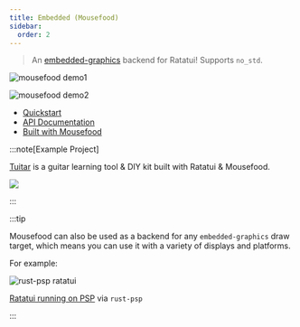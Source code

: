 ```yaml
---
title: Embedded (Mousefood)
sidebar:
  order: 2
---
```


> An [embedded-graphics](https://docs.rs/embedded-graphics) backend for Ratatui! Supports `no_std`.

![mousefood demo1](https://github.com/j-g00da/mousefood/raw/599f1026d37c8d6308a6df64a234dbefaedc0c6f/assets/demo.jpg?raw=true)

![mousefood demo2](https://github.com/j-g00da/mousefood/raw/599f1026d37c8d6308a6df64a234dbefaedc0c6f/assets/demo.gif?raw=true)

- [Quickstart](https://github.com/j-g00da/mousefood?tab=readme-ov-file#quickstart)
- [API Documentation](https://docs.rs/mousefood/)
- [Built with Mousefood](https://github.com/j-g00da/mousefood?tab=readme-ov-file#built-with-mousefood)

:::note[Example Project]

[Tuitar](https://github.com/orhun/tuitar) is a guitar learning tool & DIY kit built with Ratatui &
Mousefood.

![](https://github.com/orhun/embedded-ratatui-talk/blob/main/assets/tuitar-fretboard-song.gif?raw=true)

:::

:::tip

Mousefood can also be used as a backend for any `embedded-graphics` draw target, which means you can
use it with a variety of displays and platforms.

For example:

![rust-psp ratatui](https://github.com/orhun/rust-rocks/blob/main/assets/ratatui-psp.png?raw=true)

[Ratatui running on PSP](https://github.com/overdrivenpotato/rust-psp/tree/master/examples/ratatui)
via `rust-psp`

:::
